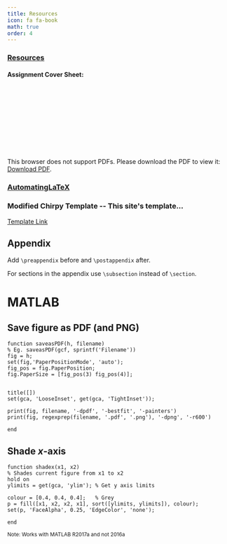 ```yaml
---
title: Resources
icon: fa fa-book
math: true
order: 4
---
```



### [Resources](https://github.com/PBeamA/Resources)

#### Assignment Cover Sheet:
<object data="https://github.com/PBeamA/Resources/raw/master/Academia/CoverSheet.pdf" type="application/pdf" width="700px" height="700px">
    <embed src="https://github.com/PBeamA/Resources/raw/master/Academia/CoverSheet.pdf">
        <p>This browser does not support PDFs. Please download the PDF to view it: <a href="https://github.com/PBeamA/Resources/blob/master/Academia/CoverSheet.pdf">Download PDF</a>.</p>
    </embed>
</object>

<!--
## [$\LaTeX$](/LaTeX/)
-->
### [AutomatingLaTeX](https://github.com/PBeamA/AutomatingLaTeX)


### Modified Chirpy Template -- This site's template...
[Template Link](https://github.com/PBeamA/chirpy-starter-modified/generate)

## Appendix
Add ```\preappendix``` before and ```\postappendix``` after.

For sections in the appendix use ```\subsection``` instead of ```\section```.

# MATLAB
## Save figure as PDF (and PNG)
```
function saveasPDF(h, filename)
% Eg. saveasPDF(gcf, sprintf('Filename'))
fig = h;
set(fig,'PaperPositionMode', 'auto');
fig_pos = fig.PaperPosition;
fig.PaperSize = [fig_pos(3) fig_pos(4)];


title([])
set(gca, 'LooseInset', get(gca, 'TightInset'));

print(fig, filename, '-dpdf', '-bestfit', '-painters')
print(fig, regexprep(filename, '.pdf', '.png'), '-dpng', '-r600')

end
```

## Shade $x$-axis
```
function shadex(x1, x2)
% Shades current figure from x1 to x2
hold on
ylimits = get(gca, 'ylim'); % Get y axis limits
 
colour = [0.4, 0.4, 0.4];   % Grey
p = fill([x1, x2, x2, x1], sort([ylimits, ylimits]), colour);
set(p, 'FaceAlpha', 0.25, 'EdgeColor', 'none');
 
end
```
<sup>Note: Works with MATLAB R2017a and not 2016a</sup>
